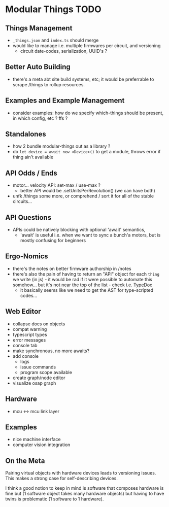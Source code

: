 # Modular Things TODO

## Things Management 

- `_things.json` and `index.ts` should merge 
- would like to manage i.e. multiple firmwares per circuit, and versioning
  - circuit date-codes, serialization, UUID's ? 

## Better Auto Building

- there's a meta abt site build systems, etc; it would be preferrable to scrape /things to rollup resources. 

## Examples and Example Management 

- consider examples: how do we specify which-things should be present, in which config, etc ? ffs ? 

## Standalones 

- how 2 bundle modular-things out as a library ? 
- do `let device = await new <Device>()` to get a module, throws error if thing ain't available 

## API Odds / Ends

- motor... velocity API: set-max / use-max ?
  - better API would be .setUnitsPerRevolution() (we can have both) 
- unfk /things some more, or comprehend / sort it for all of the stable circuits... 

## API Questions

- APIs could be natively blocking with optional 'await' semantics, 
  - 'await' is useful i.e. when we want to sync a bunch'a motors, but is mostly confusing for beginners 

## Ergo-Nomics

- there's the notes on better firmware authorship in /notes 
- there's also the pain of having to return an "API" object for each `thing` we write (in js) - it would be rad if it were possible to automate this somehow... but it's not near the top of the list - check i.e. [TypeDoc](https://typedoc.org/) 
  - it basically seems like we need to get the AST for type-scripted codes... 

## Web Editor

- collapse docs on objects 
- compat warning
- typescript types
- error messages
- console tab
- make synchronous, no more awaits?
- add console
  - logs
  - issue commands
  - program scope available
- create graph/node editor
- visualize osap graph

## Hardware

- mcu <-> mcu link layer

## Examples

- nice machine interface
- computer vision integration

## On the Meta 

Pairing virtual objects with hardware devices leads to versioning issues. This makes a strong case for self-describing devices.

I think a good notion to keep in mind is software that composes hardware is fine but (1 software object takes many hardware objects) but having to have twins is problematic (1 software to 1 hardware).
